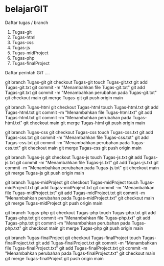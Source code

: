 # belajarGIT

Daftar tugas / branch
1. Tugas-git
2. Tugas-html
3. Tugas-css
4. Tugas-js
5. Tugas-midProject
6. Tugas-php
7. Tugas-finalProject

Daftar perintah GiT
....
<!-- 1.Menambahkan Cabang Tugas-git -->
git branch Tugas-git
git checkout Tugas-git
touch Tugas-git.txt
git add Tugas-git.txt
git commit -m "Menambahkan file Tugas-git.txt"
git add Tugas-git.txt
git commit -m "Menambahkan perubahan pada Tugas-git.txt"
git checkout main
git merge Tugas-git
git push origin main
<!-- 2.Menambahkan Cabang Tugas-html -->
git branch Tugas-html
git checkout Tugas-html
touch Tugas-html.txt
git add Tugas-html.txt
git commit -m "Menambahkan file Tugas-html.txt"
git add Tugas-html.txt
git commit -m "Menambahkan perubahan pada Tugas-html.txt"
git checkout main
git merge Tugas-html
git push origin main
<!-- 3.Menambahkan Cabang Tugas-css -->
git branch Tugas-css
git checkout Tugas-css
touch Tugas-css.txt
git add Tugas-css.txt
git commit -m "Menambahkan file Tugas-css.txt"
git add Tugas-css.txt
git commit -m "Menambahkan perubahan pada Tugas-css.txt"
git checkout main
git merge Tugas-css
git push origin main
<!-- 4.Menambahkan Cabang Tugas-js -->
git branch Tugas-js
git checkout Tugas-js
touch Tugas-js.txt
git add Tugas-js.txt
git commit -m "Menambahkan file Tugas-js.txt"
git add Tugas-js.txt
git commit -m "Menambahkan perubahan pada Tugas-js.txt"
git checkout main
git merge Tugas-js
git push origin main
<!-- 5.Menambahkan Cabang Tugas-midProject -->
git branch Tugas-midProject
git checkout Tugas-midProject
touch Tugas-midProject.txt
git add Tugas-midProject.txt
git commit -m "Menambahkan file Tugas-midProject.txt"
git add Tugas-midProject.txt
git commit -m "Menambahkan perubahan pada Tugas-midProject.txt"
git checkout main
git merge Tugas-midProject
git push origin main
<!-- 6.Menambahkan Cabang Tugas-php -->
git branch Tugas-php
git checkout Tugas-php
touch Tugas-php.txt
git add Tugas-php.txt
git commit -m "Menambahkan file Tugas-php.txt"
git add Tugas-php.txt
git commit -m "Menambahkan perubahan pada Tugas-php.txt"
git checkout main
git merge Tugas-php
git push origin main
<!-- 7.Menambahkan Cabang Tugas-finalProject -->
git branch Tugas-finalProject
git checkout Tugas-finalProject
touch Tugas-finalProject.txt
git add Tugas-finalProject.txt
git commit -m "Menambahkan file Tugas-finalProject.txt"
git add Tugas-finalProject.txt
git commit -m "Menambahkan perubahan pada Tugas-finalProject.txt"
git checkout main
git merge Tugas-finalProject
git push origin main